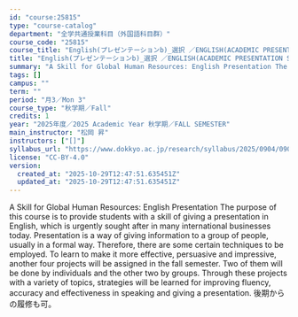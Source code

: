 ```yaml
---
id: "course:25815"
type: "course-catalog"
department: "全学共通授業科目（外国語科目群）"
course_code: "25815"
course_title: "English(プレゼンテーションb)_選択 ／ENGLISH(ACADEMIC PRESENTATION STRATEGIES B)"
title: "English(プレゼンテーションb)_選択 ／ENGLISH(ACADEMIC PRESENTATION STRATEGIES B)"
summary: "A Skill for Global Human Resources: English Presentation The purpose of this course is to provide students with a skill …"
tags: []
campus: ""
term: ""
period: "月3／Mon 3"
course_type: "秋学期／Fall"
credits: 1
year: "2025年度／2025 Academic Year 秋学期／FALL SEMESTER"
main_instructor: "松岡 昇"
instructors: ["[]"]
syllabus_url: "https://www.dokkyo.ac.jp/research/syllabus/2025/0904/0904_25815_ja_JP.html"
license: "CC-BY-4.0"
version:
  created_at: "2025-10-29T12:47:51.635451Z"
  updated_at: "2025-10-29T12:47:51.635451Z"
---
```

A Skill for Global Human Resources: English Presentation The purpose of this course is to provide students with a skill of giving a presentation in English, which is urgently sought after in many international businesses today. Presentation is a way of giving information to a group of people, usually in a formal way. Therefore, there are some certain techniques to be employed. To learn to make it more effective, persuasive and impressive, another four projects will be assigned in the fall semester. Two of them will be done by individuals and the other two by groups. Through these projects with a variety of topics, strategies will be learned for improving fluency, accuracy and effectiveness in speaking and giving a presentation. 後期からの履修も可。
